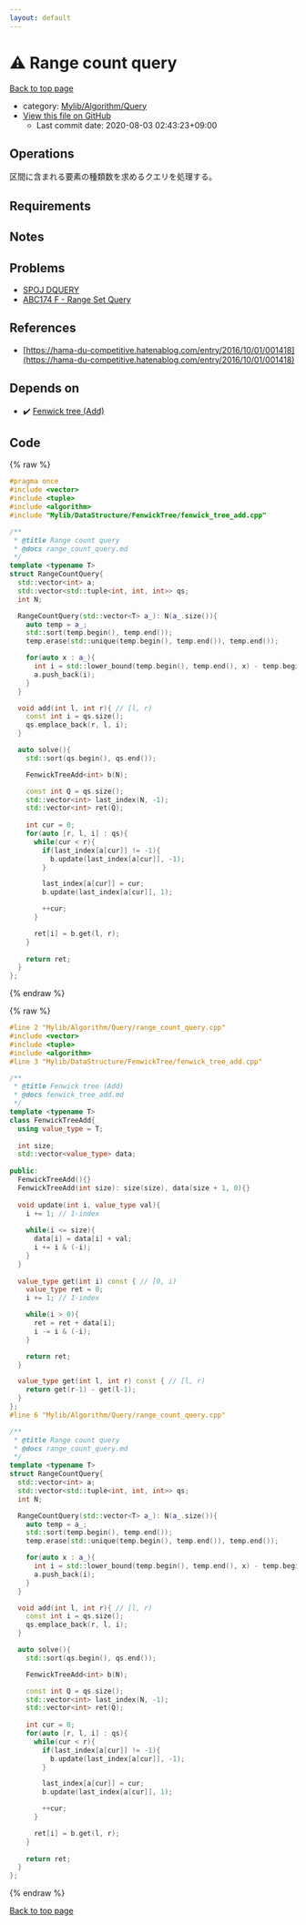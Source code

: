 ```yaml
---
layout: default
---
```


<!-- mathjax config similar to math.stackexchange -->
<script type="text/javascript" async
  src="https://cdnjs.cloudflare.com/ajax/libs/mathjax/2.7.5/MathJax.js?config=TeX-MML-AM_CHTML">
</script>
<script type="text/x-mathjax-config">
  MathJax.Hub.Config({
    TeX: { equationNumbers: { autoNumber: "AMS" }},
    tex2jax: {
      inlineMath: [ ['$','$'] ],
      processEscapes: true
    },
    "HTML-CSS": { matchFontHeight: false },
    displayAlign: "left",
    displayIndent: "2em"
  });
</script>

<script type="text/javascript" src="https://cdnjs.cloudflare.com/ajax/libs/jquery/3.4.1/jquery.min.js"></script>
<script src="https://cdn.jsdelivr.net/npm/jquery-balloon-js@1.1.2/jquery.balloon.min.js" integrity="sha256-ZEYs9VrgAeNuPvs15E39OsyOJaIkXEEt10fzxJ20+2I=" crossorigin="anonymous"></script>
<script type="text/javascript" src="../../../../assets/js/copy-button.js"></script>
<link rel="stylesheet" href="../../../../assets/css/copy-button.css" />


# :warning: Range count query

<a href="../../../../index.html">Back to top page</a>

* category: <a href="../../../../index.html#f3e3957dafbf526c46359105e1a71d64">Mylib/Algorithm/Query</a>
* <a href="{{ site.github.repository_url }}/blob/master/Mylib/Algorithm/Query/range_count_query.cpp">View this file on GitHub</a>
    - Last commit date: 2020-08-03 02:43:23+09:00




## Operations

区間に含まれる要素の種類数を求めるクエリを処理する。

## Requirements

## Notes

## Problems

- [SPOJ DQUERY](https://www.spoj.com/problems/DQUERY/)
- [ABC174 F - Range Set Query](https://atcoder.jp/contests/abc174/tasks/abc174_f)

## References

- [https://hama-du-competitive.hatenablog.com/entry/2016/10/01/001418](https://hama-du-competitive.hatenablog.com/entry/2016/10/01/001418)


## Depends on

* :heavy_check_mark: <a href="../../DataStructure/FenwickTree/fenwick_tree_add.cpp.html">Fenwick tree (Add)</a>


## Code

<a id="unbundled"></a>
{% raw %}
```cpp
#pragma once
#include <vector>
#include <tuple>
#include <algorithm>
#include "Mylib/DataStructure/FenwickTree/fenwick_tree_add.cpp"

/**
 * @title Range count query
 * @docs range_count_query.md
 */
template <typename T>
struct RangeCountQuery{
  std::vector<int> a;
  std::vector<std::tuple<int, int, int>> qs;
  int N;

  RangeCountQuery(std::vector<T> a_): N(a_.size()){
    auto temp = a_;
    std::sort(temp.begin(), temp.end());
    temp.erase(std::unique(temp.begin(), temp.end()), temp.end());

    for(auto x : a_){
      int i = std::lower_bound(temp.begin(), temp.end(), x) - temp.begin(); 
      a.push_back(i);
    }
  }

  void add(int l, int r){ // [l, r)
    const int i = qs.size();
    qs.emplace_back(r, l, i);
  }

  auto solve(){
    std::sort(qs.begin(), qs.end());

    FenwickTreeAdd<int> b(N);

    const int Q = qs.size();
    std::vector<int> last_index(N, -1);
    std::vector<int> ret(Q);
  
    int cur = 0;
    for(auto [r, l, i] : qs){
      while(cur < r){
        if(last_index[a[cur]] != -1){
          b.update(last_index[a[cur]], -1);
        }

        last_index[a[cur]] = cur;
        b.update(last_index[a[cur]], 1);

        ++cur;
      }

      ret[i] = b.get(l, r);
    }
    
    return ret;
  }
};

```
{% endraw %}

<a id="bundled"></a>
{% raw %}
```cpp
#line 2 "Mylib/Algorithm/Query/range_count_query.cpp"
#include <vector>
#include <tuple>
#include <algorithm>
#line 3 "Mylib/DataStructure/FenwickTree/fenwick_tree_add.cpp"

/**
 * @title Fenwick tree (Add)
 * @docs fenwick_tree_add.md
 */
template <typename T>
class FenwickTreeAdd{
  using value_type = T;
  
  int size;
  std::vector<value_type> data;
  
public:
  FenwickTreeAdd(){}
  FenwickTreeAdd(int size): size(size), data(size + 1, 0){}
  
  void update(int i, value_type val){
    i += 1; // 1-index
    
    while(i <= size){
      data[i] = data[i] + val;
      i += i & (-i);
    }
  }
  
  value_type get(int i) const { // [0, i)
    value_type ret = 0;
    i += 1; // 1-index

    while(i > 0){
      ret = ret + data[i];
      i -= i & (-i);
    }

    return ret;
  }

  value_type get(int l, int r) const { // [l, r)
    return get(r-1) - get(l-1);
  }
};
#line 6 "Mylib/Algorithm/Query/range_count_query.cpp"

/**
 * @title Range count query
 * @docs range_count_query.md
 */
template <typename T>
struct RangeCountQuery{
  std::vector<int> a;
  std::vector<std::tuple<int, int, int>> qs;
  int N;

  RangeCountQuery(std::vector<T> a_): N(a_.size()){
    auto temp = a_;
    std::sort(temp.begin(), temp.end());
    temp.erase(std::unique(temp.begin(), temp.end()), temp.end());

    for(auto x : a_){
      int i = std::lower_bound(temp.begin(), temp.end(), x) - temp.begin(); 
      a.push_back(i);
    }
  }

  void add(int l, int r){ // [l, r)
    const int i = qs.size();
    qs.emplace_back(r, l, i);
  }

  auto solve(){
    std::sort(qs.begin(), qs.end());

    FenwickTreeAdd<int> b(N);

    const int Q = qs.size();
    std::vector<int> last_index(N, -1);
    std::vector<int> ret(Q);
  
    int cur = 0;
    for(auto [r, l, i] : qs){
      while(cur < r){
        if(last_index[a[cur]] != -1){
          b.update(last_index[a[cur]], -1);
        }

        last_index[a[cur]] = cur;
        b.update(last_index[a[cur]], 1);

        ++cur;
      }

      ret[i] = b.get(l, r);
    }
    
    return ret;
  }
};

```
{% endraw %}

<a href="../../../../index.html">Back to top page</a>

